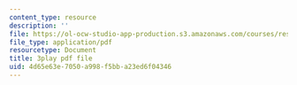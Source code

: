 ```yaml
---
content_type: resource
description: ''
file: https://ol-ocw-studio-app-production.s3.amazonaws.com/courses/res-3-003-learn-to-build-your-own-videogame-with-the-unity-game-engine-and-microsoft-kinect-january-iap-2017/4d65e63e7050a998f5bba23ed6f04346_ZVnrpjIVU.pdf
file_type: application/pdf
resourcetype: Document
title: 3play pdf file
uid: 4d65e63e-7050-a998-f5bb-a23ed6f04346
---
```

